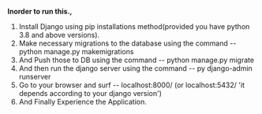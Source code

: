**Inorder to run this.,**

1. Install Django using pip installations method(provided you have python 3.8 and above versions).
2. Make necessary migrations to the database using the command -- python manage.py makemigrations
3. And Push those to DB using the command -- python manage.py migrate
4. And then run the django server using the command -- py django-admin runserver
5. Go to your browser and surf -- localhost:8000/ (or localhost:5432/ 'it depends according to your django version')
6. And Finally Experience the Application.
